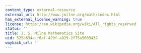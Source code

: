 ```yaml
---
content_type: external-resource
external_url: http://www.jmilne.org/math/index.html
has_external_license_warning: true
license: https://en.wikipedia.org/wiki/All_rights_reserved
status: ''
title: J. S. Milne Mathematics Site
uid: 525e634a-f6af-429f-a829-2f75a5603439
wayback_url: ''
---
```

